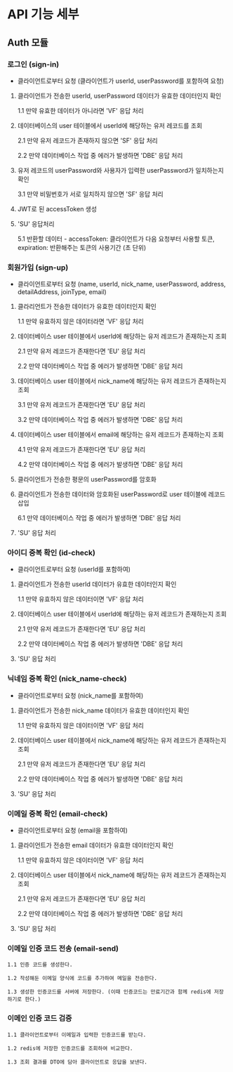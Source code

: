 # API 기능 세부
  
## Auth 모듈
  
### 로그인 (sign-in)

- 클라이언트로부터 요청 (클라이언트가 userId, userPassword를 포함하여 요청)
1. 클라이언트가 전송한 userId, userPassword 데이터가 유효한 데이터인지 확인 

    1.1 만약 유효한 데이터가 아니라면 'VF' 응답 처리

2. 데이터베이스의 user 테이블에서 userId에 해당하는 유저 레코드를 조회

    2.1 만약 유저 레코드가 존재하지 않으면 'SF' 응답 처리

    2.2 만약 데이터베이스 작업 중 에러가 발생하면 'DBE' 응답 처리

3. 유저 레코드의 userPassword와 사용자가 입력한 userPassword가 일치하는지 확인

    3.1 만약 비밀번호가 서로 일치하지 않으면 'SF' 응답 처리

4. JWT로 된 accessToken 생성

5. 'SU' 응답처리

    5.1 반환할 데이터 - accessToken: 클라이언트가 다음 요청부터 사용할 토큰, 
    expiration: 반환해주는 토큰의 사용기간 (초 단위)

### 회원가입 (sign-up)

- 클라이언트로부터 요청 (name, userId, nick_name, userPassword, address, detailAddress, joinType, email)
1. 클라리언트가 전송한 데이터가 유효한 데이터인지 확인

    1.1 만약 유효하지 않은 데이터라면 'VF' 응답 처리


2. 데이터베이스 user 테이블에서 userId에 해당하는 유저 레코드가 존재하는지 조회

    2.1 만약 유저 레코드가 존재한다면 'EU' 응답 처리

    2.2 만약 데이터베이스 작업 중 에러가 발생하면 'DBE' 응답 처리


3. 데이터베이스 user 테이블에서 nick_name에 해당하는 유저 레코드가 존재하는지 조회

    3.1 만약 유저 레코드가 존재한다면 'EU' 응답 처리

    3.2 만약 데이터베이스 작업 중 에러가 발생하면 'DBE' 응답 처리


4. 데이터베이스 user 테이블에서 email에 해당하는 유저 레코드가 존재하는지 조회

    4.1 만약 유저 레코드가 존재한다면 'EU' 응답 처리

    4.2 만약 데이터베이스 작업 중 에러가 발생하면 'DBE' 응답 처리


5. 클라이언트가 전송한 평문의 userPassword를 암호화


6. 클라이언트가 전송한 데이터와 암호화된 userPassword로 user 테이블에 레코드 삽입

    6.1 만약 데이터베이스 작업 중 에러가 발생하면 'DBE' 응답 처리

8. 'SU' 응답 처리

### 아이디 중복 확인 (id-check)

- 클라이언트로부터 요청 (userId를 포함하여)
1. 클라이언트가 전송한 userId 데이터가 유효한 데이터인지 확인

    1.1 만약 유효하지 않은 데이터이면 'VF' 응답 처리

2. 데이터베이스 user 테이블에서 userId에 해당하는 유저 레코드가 존재하는지 조회

    2.1 만약 유저 레코드가 존재한다면 'EU' 응답 처리

    2.2 만약 데이터베이스 작업 중 에러가 발생하면 'DBE' 응답 처리

3. 'SU' 응답 처리

### 닉네임 중복 확인 (nick_name-check)

- 클라이언트로부터 요청 (nick_name를 포함하여)
1. 클라이언트가 전송한 nick_name 데이터가 유효한 데이터인지 확인

    1.1 만약 유효하지 않은 데이터이면 'VF' 응답 처리

2. 데이터베이스 user 테이블에서 nick_name에 해당하는 유저 레코드가 존재하는지 조회

    2.1 만약 유저 레코드가 존재한다면 'EU' 응답 처리

    2.2 만약 데이터베이스 작업 중 에러가 발생하면 'DBE' 응답 처리

3. 'SU' 응답 처리

### 이메일 중복 확인 (email-check)

- 클라이언트로부터 요청 (email을 포함하여)
1. 클라이언트가 전송한 email 데이터가 유효한 데이터인지 확인

    1.1 만약 유효하지 않은 데이터이면 'VF' 응답 처리

2. 데이터베이스 user 테이블에서 nick_name에 해당하는 유저 레코드가 존재하는지 조회

    2.1 만약 유저 레코드가 존재한다면 'EU' 응답 처리

    2.2 만약 데이터베이스 작업 중 에러가 발생하면 'DBE' 응답 처리

3. 'SU' 응답 처리

### 이메일 인증 코드 전송 (email-send)

    1.1 인증 코드를 생성한다.

    1.2 작성해둔 이메일 양식에 코드를 추가하여 메일을 전송한다.

    1.3 생성한 인증코드를 서버에 저장한다. (이때 인증코드는 만료기간과 함께 redis에 저장하기로 한다.)

### 이메인 인증 코드 검증
    
    1.1 클라이언트로부터 이메일과 입력한 인증코드를 받는다.
    
    1.2 redis에 저장한 인증코드를 조회하여 비교한다.
    
    1.3 조회 결과를 DTO에 담아 클라이언트로 응답을 보낸다.